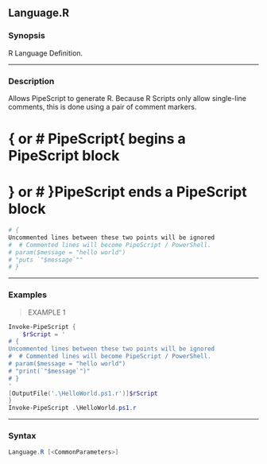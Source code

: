 Language.R
----------

### Synopsis
R Language Definition.

---

### Description

Allows PipeScript to generate R.
Because R Scripts only allow single-line comments, this is done using a pair of comment markers.
# { or # PipeScript{  begins a PipeScript block
# } or # }PipeScript  ends a PipeScript block
~~~r    
# {
Uncommented lines between these two points will be ignored
#  # Commented lines will become PipeScript / PowerShell.
# param($message = "hello world")
# "puts `"$message`""
# }
~~~

---

### Examples
> EXAMPLE 1

```PowerShell
Invoke-PipeScript {
    $rScript = '    
# {
Uncommented lines between these two points will be ignored
#  # Commented lines will become PipeScript / PowerShell.
# param($message = "hello world")
# "print(`"$message`")"
# }
'
[OutputFile('.\HelloWorld.ps1.r')]$rScript
}
Invoke-PipeScript .\HelloWorld.ps1.r
```

---

### Syntax
```PowerShell
Language.R [<CommonParameters>]
```
